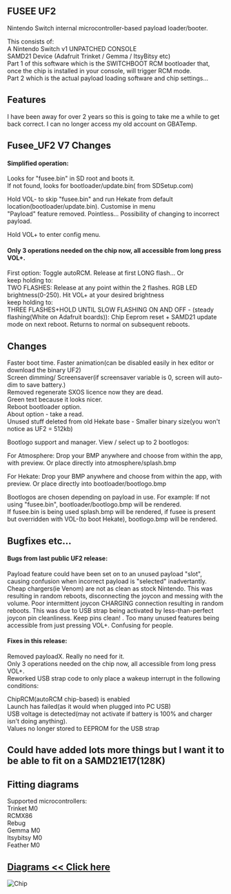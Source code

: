## FUSEE UF2

Nintendo Switch internal microcontroller-based payload loader/booter.  

This consists of:  
A Nintendo Switch v1 UNPATCHED CONSOLE  
SAMD21 Device (Adafruit Trinket / Gemma / ItsyBitsy etc)  
Part 1 of this software which is the SWITCHBOOT RCM bootloader that, once the chip is installed in your console, will trigger RCM mode.  
Part 2 which is the actual payload loading software and chip settings...  

## Features
I have been away for over 2 years so this is going to take me a while to get back correct. I can no longer access my old account on GBATemp.  

## Fusee_UF2 V7 Changes  
#### Simplified operation:  

Looks for "fusee.bin" in SD root and boots it.  
If not found, looks for bootloader/update.bin( from SDSetup.com)  

Hold VOL- to skip "fusee.bin" and run Hekate from default location(bootloader/update.bin). Customise in menu  
"Payload<x>" feature removed. Pointless... Possibility of changing to incorrect payload.  

Hold VOL+ to enter config menu.

#### Only 3 operations needed on the chip now, all accessible from long press VOL+.
First option: Toggle autoRCM. Release at first LONG flash... Or  
keep holding to:  
TWO FLASHES: Release at any point within the 2 flashes. RGB LED brightness(0-250). Hit VOL+ at your desired brightness  
keep holding to:  
THREE FLASHES+HOLD UNTIL SLOW FLASHING ON AND OFF -  (steady flashing(White on Adafruit boards)): Chip Eeprom reset + SAMD21 update mode on next reboot. Returns to normal on subsequent reboots.  
  
## Changes
Faster boot time. Faster animation(can be disabled easily in hex editor or download the binary UF2)  
Screen dimming/ Screensaver(if screensaver variable is 0, screen will auto-dim to save battery.)  
Removed regenerate SXOS licence now they are dead.  
Green text because it looks nicer.  
Reboot bootloader option.  
About option - take a read.  
Unused stuff deleted from old Hekate base - Smaller binary size(you won't notice as UF2 = 512kb)  

Bootlogo support and manager. View / select up to 2 bootlogos:  

  For Atmosphere: Drop your BMP anywhere and choose from within the app, with preview. Or place directly into atmosphere/splash.bmp  

  For Hekate: Drop your BMP anywhere and choose from within the app, with preview. Or place directly into bootloader/bootlogo.bmp  

Bootlogos are chosen depending on payload in use. For example: If not using "fusee.bin", bootloader/bootlogo.bmp will be rendered.  
If fusee.bin is being used splash.bmp will be rendered, if fusee is present but overridden with VOL-(to boot Hekate), bootlogo.bmp will be rendered.  

## Bugfixes etc...  
#### Bugs from last public UF2 release:  
  
Payload<x> feature could have been set on to an unused payload "slot", causing confusion when incorrect payload is "selected" inadvertantly.
Cheap chargers(ie Venom) are not as clean as stock Nintendo. This was resulting in random reboots, disconnecting the joycon and messing with the volume.
Poor intermittent joycon CHARGING connection resulting in random reboots. This was due to USB strap being activated by less-than-perfect joycon pin cleanliness. Keep pins clean!  .
Too many unused features being accessible from just pressing VOL+. Confusing for people.  
  
#### Fixes in this release:  
  
Removed payloadX. Really no need for it.  
Only 3 operations needed on the chip now, all accessible from long press VOL+.  
Reworked USB strap code to only place a wakeup interrupt in the following conditions:  

ChipRCM(autoRCM chip-based) is enabled  
Launch has failed(as it would when plugged into PC USB)  
USB voltage is detected(may not activate if battery is 100% and charger isn't doing anything).  
Values no longer stored to EEPROM for the USB strap  

## Could have added lots more things but I want it to be able to fit on a SAMD21E17(128K)  
  
  
## Fitting diagrams
  Supported microcontrollers:  
  Trinket M0  
  RCMX86  
  Rebug  
  Gemma M0  
  Itsybitsy M0  
  Feather M0  
  
  ## [Diagrams << Click here](https://github.com/mattytrog/FUSEE_UF2_SUITE/tree/master/Install%20Diagrams)  
  ![Chip](https://user-images.githubusercontent.com/41282276/154836661-c192851e-651c-4ae9-8b62-8a2551b5d843.jpg)

  
